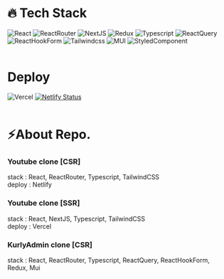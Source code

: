 # :fire: Tech Stack

![React](https://img.shields.io/badge/React-ff69b4)
![ReactRouter](https://img.shields.io/badge/ReactRouter-orange)
![NextJS](https://img.shields.io/badge/NextJS-orange)
![Redux](https://img.shields.io/badge/Redux-red)
![Typescript](https://img.shields.io/badge/TypeScript-yellowgreen)
![ReactQuery](https://img.shields.io/badge/ReactQuery-BLUE)
![ReactHookForm](https://img.shields.io/badge/ReactHookForm-BLUE)
![Tailwindcss](https://img.shields.io/badge/TailwindCSS-blueviolet)
![MUI](https://img.shields.io/badge/MUI-blueviolet)
![StyledComponent](https://img.shields.io/badge/StyledComponent-blueviolet)
<br/><br/>

#  Deploy
![Vercel](https://vercelbadge.vercel.app/api/iimandoo/youtube_react_typescript_nextjs)
[![Netlify Status](https://api.netlify.com/api/v1/badges/0193ce06-36ab-4f98-9c6e-247b5ff1eadb/deploy-status)](https://app.netlify.com/sites/euneunyoutube/deploys)
<br/><br/>

# :zap:About Repo.
### Youtube clone [CSR]
stack : React, ReactRouter, Typescript, TailwindCSS<br/>
deploy : Netlify

### Youtube clone [SSR]
stack : React, NextJS, Typescript, TailwindCSS<br/>
deploy : Vercel

### KurlyAdmin clone [CSR]
stack : React, ReactRouter, Typescript, ReactQuery, ReactHookForm, Redux, Mui<br/>
